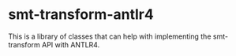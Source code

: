 smt-transform-antlr4
===========

This is a library of classes that can help with implementing the smt-transform API with ANTLR4.